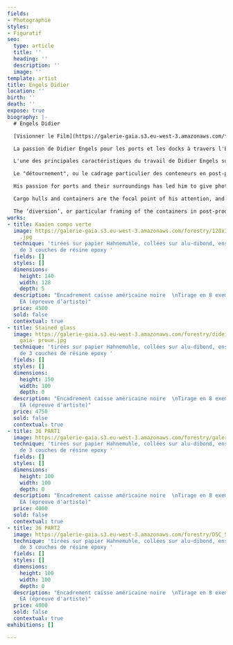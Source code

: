 ```yaml
---
fields:
- Photographie
styles:
- Figuratif
seo:
  type: article
  title: ''
  heading: ''
  description: ''
  image: ''
template: artist
title: Engels Didier
location: ''
birth: ''
death: ''
expose: true
biography: |-
  # Engels Didier

  [Visionner le Film](https://galerie-gaia.s3.eu-west-3.amazonaws.com/forestry/ "didier engels")

  La passion de Didier Engels pour les ports et les docks à travers l'Europe l'a amené à donner une expression photographique à ce monde, tout en conservant son œil pour la matière, héritage de sa formation textile.

  L'une des principales caractéristiques du travail de Didier Engels sur les quais et les conteneurs est de détourner des visuels essentiellement graphiques et colorés, afin de leur donner une dimension plus artistique. Pour ce faire, Didier Engels supprime tous les éléments périphériques autres que le sujet lui-même.

  Le "détournement", ou le cadrage particulier des conteneurs en post-production, met en valeur le graphisme existant et positionne le sujet comme élément principal.L'œil sera d'abord attiré par les couleurs, les alignements et le caractère graphique de l'image.

  His passion for ports and their surroundings has led him to give photographic expression to that world, while retaining his eye for material that is a legacy of his textile background.One of the main features of his work on quays and containers is to divert visuals that are essentially graphic and coloured, in order to give them a more artistic dimension. He does this by removing all peripheral elements other than the subject itself.

  Cargo hulls and containers are the focal point of his attention, and he trains his camera mainly on these subjects. His work has been exhibited to great acclaim at art fairs and galleries that represent him in Europe and the United States.

  The ‘diversion’, or particular framing of the containers in post-production, enhances the existing graphic design and positions the subject as the main element.The eye will be drawn first by the colours, the alignments and the graphic nature of the image. It is only afterwards that the eye will perceive the underlying element, namely, the container or boat hull..
works:
- title: Kaaien compo verte
  image: https://galerie-gaia.s3.eu-west-3.amazonaws.com/forestry/128x140 VERT OK
    .jpg
  technique: 'tirées sur papier Hahnemuhle, collées sur alu-dibond, ensuite recouvertes
    de 3 couches de résine epoxy '
  fields: []
  styles: []
  dimensions:
    height: 140
    width: 128
    depth: 5
  description: "Encadrement caisse américaine noire  \nTirage en 8 exemplaires + 2
    EA (épreuve d’artiste)"
  price: 4500
  sold: false
  contextual: true
- title: Stained glass
  image: https://galerie-gaia.s3.eu-west-3.amazonaws.com/forestry/dideir engels- galerie
    gaia- proue.jpg
  technique: 'tirées sur papier Hahnemuhle, collées sur alu-dibond, ensuite recouvertes
    de 3 couches de résine epoxy '
  fields: []
  styles: []
  dimensions:
    height: 150
    width: 100
    depth: 0
  description: "Encadrement caisse américaine noire  \nTirage en 8 exemplaires + 2
    EA (épreuve d'artiste)"
  price: 4750
  sold: false
  contextual: true
- title: 36 PART1
  image: https://galerie-gaia.s3.eu-west-3.amazonaws.com/forestry/galerie gaia-didier-engels-containers.jpg
  technique: 'tirées sur papier Hahnemuhle, collées sur alu-dibond, ensuite recouvertes
    de 3 couches de résine epoxy '
  fields: []
  styles: []
  dimensions:
    height: 100
    width: 100
    depth: 0
  description: "Encadrement caisse américaine noire  \nTirage en 8 exemplaires + 2
    EA (épreuve d'artiste)"
  price: 4000
  sold: false
  contextual: true
- title: 36 PART2
  image: https://galerie-gaia.s3.eu-west-3.amazonaws.com/forestry/DSC_5426.jpg
  technique: 'tirées sur papier Hahnemuhle, collées sur alu-dibond, ensuite recouvertes
    de 3 couches de résine epoxy '
  fields: []
  styles: []
  dimensions:
    height: 100
    width: 100
    depth: 0
  description: "Encadrement caisse américaine noire  \nTirage en 8 exemplaires + 2
    EA (épreuve d'artiste)"
  price: 4000
  sold: false
  contextual: true
exhibitions: []

---
```


